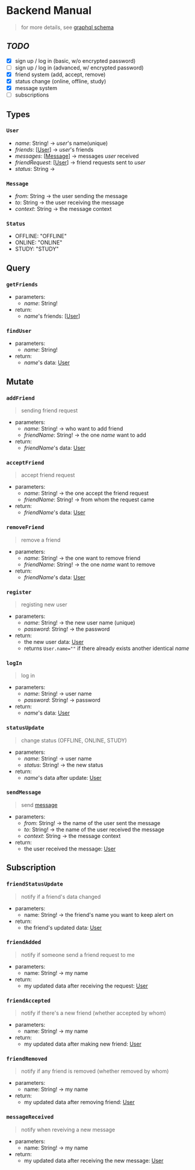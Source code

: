 # Backend Manual

> for more details, see [graphql schema](./src/schema.graphql)

## *TODO*
- [x] sign up / log in (basic, w/o encrypted password)
- [ ] sign up / log in (advanced, w/ encrypted password)
- [x] friend system (add, accept, remove)
- [x] status change (online,  offline, study)
- [x] message system
- [ ] subscriptions

## Types

### `User`
- *name*: String! $\rightarrow$ *user*'s name(unique)
- *friends*: [[User](#user)] $\rightarrow$ *user*'s friends
- *messages*: [[Message](#message)] $\rightarrow$ messages *user* received
- *friendRequest*: [[User](#user)] $\rightarrow$ friend requests sent to *user*
- *status*: String $\rightarrow$

### `Message`
- *from*: String $\rightarrow$ the user sending the message
- *to*: String $\rightarrow$ the user receiving the message
- *context*: String $\rightarrow$ the message context

### `Status`
- OFFLINE: "OFFLINE"
- ONLINE: "ONLINE"
- STUDY: "STUDY"

## Query

### `getFriends`
- parameters:
  - *name*: String!
- return:
  - *name*'s friends: [[User](#user)]

### `findUser`
- parameters:
  - *name*: String!
- return:
  - *name*'s data: [User](#user)


## Mutate

### `addFriend`
> sending friend request 
- parameters: 
  - *name*: String! $\rightarrow$ who want to add friend
  - *friendName*: String! $\rightarrow$ the one *name* want to add
- return:
  - *friendName*'s data: [User](#user)

### `acceptFriend`
> accept friend request
- parameters:
  - *name*: String! $\rightarrow$ the one accept the friend request
  - *friendName*: String! $\rightarrow$ from whom the request came
- return:
  - *friendName*'s data: [User](#user)

### `removeFriend`
> remove a friend
- parameters:
  - *name*: String! $\rightarrow$ the one want to remove friend
  - *friendName*: String! $\rightarrow$ the one *name* want to remove
- return:
  - *friendName*'s data: [User](#user)

### `register`
> registing new user
- parameters:
  - *name*: String! $\rightarrow$ the new user name (unique)
  - *password*: String! $\rightarrow$ the password
- return:
  - the new user data: [User](#user)
  - returns `User.name=""` if there already exists another identical *name*

### `logIn`
> log in
- parameters:
  - *name*: String! $\rightarrow$ user name
  - *password*: String! $\rightarrow$ password
- return:
  - *name*'s data: [User](#user)

### `statusUpdate`
> change status (OFFLINE, ONLINE, STUDY)
- parameters:
  - *name*: String! $\rightarrow$ user name
  - *status*: String! $\rightarrow$ the new status
- return:
  - *name*'s data after update: [User](#user)

### `sendMessage`
> send [message](#message)
- parameters:
  - *from*: String! $\rightarrow$ the name of the user sent the message
  - *to*: String! $\rightarrow$ the name of the user received the message
  - *context*: String $\rightarrow$ the message context
- return:
  - the user received the message: [User](#user)

## Subscription 

### `friendStatusUpdate`
> notify if a friend's data changed 
- parameters:
  - name: String! $\rightarrow$ the friend's name you want to keep alert on
- return:
  - the friend's updated data: [User](#user)

### `friendAdded`
> notify if someone send a friend request to me
- parameters:
  - name: String! $\rightarrow$ my name
- return:
  - my updated data after receiving the request: [User](#user)


### `friendAccepted`
> notify if there's a new friend (whether accepted by whom)
- parameters:
  - name: String! $\rightarrow$ my name
- return:
  - my updated data after making new friend: [User](#user)


### `friendRemoved`
> notify if any friend is removed (whether removed by whom)
- parameters:
  - name: String! $\rightarrow$ my name
- return:
  - my updated data after removing friend: [User](#user)

### `messageReceived`
> notify when reveiving a new message
- parameters:
  - name: String! $\rightarrow$ my name
- return:
  - my updated data after receiving the new message: [User](#user)

